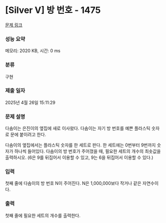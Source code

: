 # [Silver V] 방 번호 - 1475 

[문제 링크](https://www.acmicpc.net/problem/1475) 

### 성능 요약

메모리: 2020 KB, 시간: 0 ms

### 분류

구현

### 제출 일자

2025년 4월 26일 15:11:29

### 문제 설명

<p>다솜이는 은진이의 옆집에 새로 이사왔다. 다솜이는 자기 방 번호를 예쁜 플라스틱 숫자로 문에 붙이려고 한다.</p>

<p>다솜이의 옆집에서는 플라스틱 숫자를 한 세트로 판다. 한 세트에는 0번부터 9번까지 숫자가 하나씩 들어있다. 다솜이의 방 번호가 주어졌을 때, 필요한 세트의 개수의 최솟값을 출력하시오. (6은 9를 뒤집어서 이용할 수 있고, 9는 6을 뒤집어서 이용할 수 있다.)</p>

### 입력 

 <p>첫째 줄에 다솜이의 방 번호 N이 주어진다. N은 1,000,000보다 작거나 같은 자연수이다.</p>

### 출력 

 <p>첫째 줄에 필요한 세트의 개수를 출력한다.</p>

